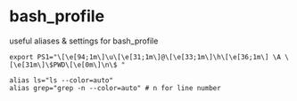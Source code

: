 # bash_profile

useful aliases & settings for bash_profile

```shell
export PS1="\[\e[94;1m\]\u\[\e[31;1m\]@\[\e[33;1m\]\h\[\e[36;1m\] \A \[\e[31m\]\$PWD\[\e[0m\]\n\$ "

alias ls="ls --color=auto"
alias grep="grep -n --color=auto" # n for line number

```
